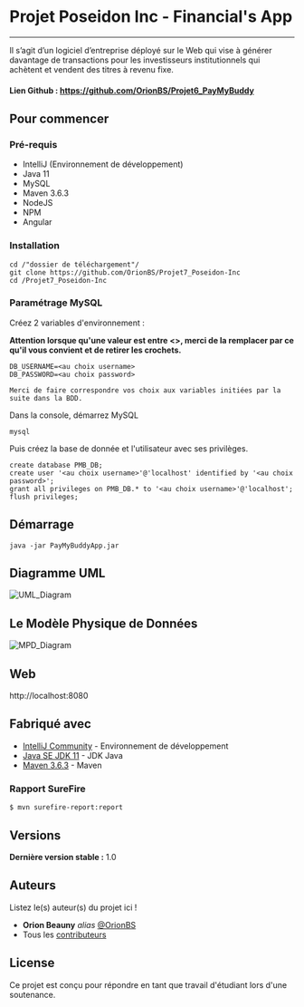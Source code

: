 # Projet Poseidon Inc - Financial's App
***

Il s’agit d’un logiciel d’entreprise déployé sur le Web qui vise à générer davantage de transactions pour les investisseurs institutionnels qui achètent et vendent des titres à revenu fixe.

#### Lien Github : https://github.com/OrionBS/Projet6_PayMyBuddy

## Pour commencer

### Pré-requis

- IntelliJ (Environnement de développement)
- Java 11
- MySQL
- Maven 3.6.3
- NodeJS
- NPM
- Angular

### Installation

```
cd /"dossier de téléchargement"/
git clone https://github.com/OrionBS/Projet7_Poseidon-Inc
cd /Projet7_Poseidon-Inc
```
### Paramétrage MySQL

Créez 2 variables d'environnement :

**Attention lorsque qu'une valeur est entre <>, merci de la remplacer par ce qu'il vous convient et de retirer les crochets.**
```
DB_USERNAME=<au choix username>
DB_PASSWORD=<au choix password>

Merci de faire correspondre vos choix aux variables initiées par la suite dans la BDD.
```

Dans la console, démarrez MySQL
```
mysql
```
Puis créez la base de donnée et l'utilisateur avec ses privilèges.
```
create database PMB_DB;
create user '<au choix username>'@'localhost' identified by '<au choix password>';
grant all privileges on PMB_DB.* to '<au choix username>'@'localhost';
flush privileges;
```

## Démarrage

```
java -jar PayMyBuddyApp.jar
```

## Diagramme UML
![UML_Diagram](src/main/resources/static/img/UML_diagram.png "Diagramme UML")

## Le Modèle Physique de Données
![MPD_Diagram](src/main/resources/static/img/MPD.png "Diagramme MPD")

## Web

http://localhost:8080

## Fabriqué avec

* [IntelliJ Community](https://www.jetbrains.com/idea/download/#section=windows) - Environnement de développement
* [Java SE JDK 11](https://www.oracle.com/java/technologies/javase-jdk11-downloads.html) - JDK Java
* [Maven 3.6.3](http://maven.apache.org/download.cgi) - Maven

### Rapport SureFire

```
$ mvn surefire-report:report
```

## Versions

**Dernière version stable :** 1.0

## Auteurs
Listez le(s) auteur(s) du projet ici !
* **Orion Beauny** _alias_ [@OrionBS](https://github.com/OrionBS)
* Tous les [contributeurs](https://github.com/OrionBS/Projet5_SafetyNet/contributors)

## License

Ce projet est conçu pour répondre en tant que travail d'étudiant lors d'une soutenance.


